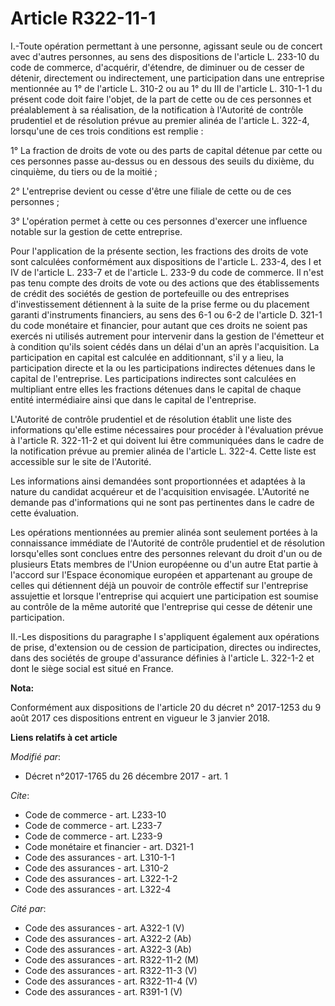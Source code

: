 # Article R322-11-1

I.-Toute opération permettant à une personne, agissant seule ou de concert avec d'autres personnes, au sens des dispositions
de l'article L. 233-10 du code de commerce, d'acquérir, d'étendre, de diminuer ou de cesser de détenir, directement ou
indirectement, une participation dans une entreprise mentionnée au 1° de l'article L. 310-2 ou au 1° du III de l'article L.
310-1-1 du présent code doit faire l'objet, de la part de cette ou de ces personnes et préalablement à sa réalisation, de la
notification à l'Autorité de contrôle prudentiel et de résolution prévue au premier alinéa de l'article L. 322-4, lorsqu'une
de ces trois conditions est remplie :

1° La fraction de droits de vote ou des parts de capital détenue par cette ou ces personnes passe au-dessus ou en dessous des
seuils du dixième, du cinquième, du tiers ou de la moitié ;

2° L'entreprise devient ou cesse d'être une filiale de cette ou de ces personnes ;

3° L'opération permet à cette ou ces personnes d'exercer une influence notable sur la gestion de cette entreprise.

Pour l'application de la présente section, les fractions des droits de vote sont calculées conformément aux dispositions de
l'article L. 233-4, des I et IV de l'article L. 233-7 et de l'article L. 233-9 du code de commerce. Il n'est pas tenu compte
des droits de vote ou des actions que des établissements de crédit des sociétés de gestion de portefeuille ou des entreprises
d'investissement détiennent à la suite de la prise ferme ou du placement garanti d'instruments financiers, au sens des 6-1 ou
6-2 de l'article D. 321-1 du code monétaire et financier, pour autant que ces droits ne soient pas exercés ni utilisés
autrement pour intervenir dans la gestion de l'émetteur et à condition qu'ils soient cédés dans un délai d'un an après
l'acquisition. La participation en capital est calculée en additionnant, s'il y a lieu, la participation directe et la ou les
participations indirectes détenues dans le capital de l'entreprise. Les participations indirectes sont calculées en
multipliant entre elles les fractions détenues dans le capital de chaque entité intermédiaire ainsi que dans le capital de
l'entreprise.

L'Autorité de contrôle prudentiel et de résolution établit une liste des informations qu'elle estime nécessaires pour
procéder à l'évaluation prévue à l'article R. 322-11-2 et qui doivent lui être communiquées dans le cadre de la notification
prévue au premier alinéa de l'article L. 322-4. Cette liste est accessible sur le site de l'Autorité.

Les informations ainsi demandées sont proportionnées et adaptées à la nature du candidat acquéreur et de l'acquisition
envisagée. L'Autorité ne demande pas d'informations qui ne sont pas pertinentes dans le cadre de cette évaluation.

Les opérations mentionnées au premier alinéa sont seulement portées à la connaissance immédiate de l'Autorité de contrôle
prudentiel et de résolution lorsqu'elles sont conclues entre des personnes relevant du droit d'un ou de plusieurs Etats
membres de l'Union européenne ou d'un autre Etat partie à l'accord sur l'Espace économique européen et appartenant au groupe
de celles qui détiennent déjà un pouvoir de contrôle effectif sur l'entreprise assujettie et lorsque l'entreprise qui
acquiert une participation est soumise au contrôle de la même autorité que l'entreprise qui cesse de détenir une
participation.

II.-Les dispositions du paragraphe I s'appliquent également aux opérations de prise, d'extension ou de cession de
participation, directes ou indirectes, dans des sociétés de groupe d'assurance définies à l'article L. 322-1-2 et dont le
siège social est situé en France.

**Nota:**

Conformément aux dispositions de l'article 20 du décret n° 2017-1253 du 9 août 2017 ces dispositions entrent en vigueur le 3
janvier 2018.

**Liens relatifs à cet article**

_Modifié par_:

  - Décret n°2017-1765 du 26 décembre 2017 - art. 1

_Cite_:

  - Code de commerce - art. L233-10
  - Code de commerce - art. L233-7
  - Code de commerce - art. L233-9
  - Code monétaire et financier - art. D321-1
  - Code des assurances - art. L310-1-1
  - Code des assurances - art. L310-2
  - Code des assurances - art. L322-1-2
  - Code des assurances - art. L322-4

_Cité par_:

  - Code des assurances - art. A322-1 (V)
  - Code des assurances - art. A322-2 (Ab)
  - Code des assurances - art. A322-3 (Ab)
  - Code des assurances - art. R322-11-2 (M)
  - Code des assurances - art. R322-11-3 (V)
  - Code des assurances - art. R322-11-4 (V)
  - Code des assurances - art. R391-1 (V)
